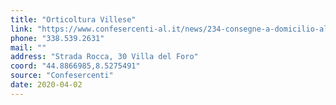 ```yaml
---
title: "Orticoltura Villese"
link: "https://www.confesercenti-al.it/news/234-consegne-a-domicilio-alessandria-lista-aggiornata-al-26-marzo.html"
phone: "338.539.2631"
mail: ""
address: "Strada Rocca, 30 Villa del Foro"
coord: "44.8866985,8.5275491"
source: "Confesercenti"
date: 2020-04-02
---
```



